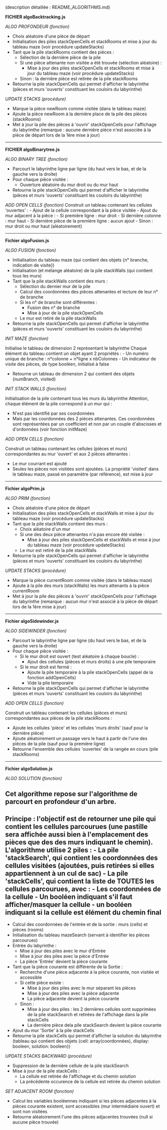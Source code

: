 (description détaillée : README_ALGORITHMS.md)

**FICHIER algoBacktracking.js**

*ALGO PROFONDEUR (fonction)*

- Choix aléatoire d'une pièce de départ
- Initialisation des piles stackOpenCells et stackRooms
  et mise à jour du tableau maze (voir procédure updateStacks)
- Tant que la pile stackRooms contient des pièces :
    - Sélection de la dernière pièce de la pile
    - Si une pièce attenante non visitée a été trouvée (sélection aléatoire) :
        - Mise à jour des piles stackOpenCells et stackRooms
          et mise à jour du tableau maze (voir procédure updateStacks)
    - Sinon : la dernière pièce est retirée de la pile stackRooms
- Retourne la pile stackOpenCells qui permet d'afficher le labyrinthe
  (pièces et murs 'ouverts' constituant les couloirs du labyrinthe)

*UPDATE STACKS (procédure)*

- Marque la pièce newRoom comme visitée (dans le tableau maze)
- Ajoute la pièce newRoom à la dernière place de la pile des pièces (stackRooms)
- Met à jour la pile des pièces à 'ouvrir' stackOpenCells pour l'affichage du labyrinthe
  (remarque : aucune dernière pièce n'est associée à la pièce de départ lors de la 1ère mise à jour)

---

**FICHIER algoBinarytree.js**

*ALGO BINARY TREE (fonction)*

- Parcourt le labyrinthe ligne par ligne (du haut vers le bas, et de la gauche vers la droite)
- Pour chaque pièce visitée :
    - Ouverture aléatoire du mur droit ou du mur haut
- Retourne la pile stackOpenCells qui permet d'afficher le labyrinthe
  (pièces et murs 'ouverts' constituant les couloirs du labyrinthe)

*ADD OPEN CELLS (fonction)*
Construit un tableau contenant les cellules 'ouvertes' :
    - Ajout de la cellule correspondant à la pièce visitée
    - Ajout du mur adjacent à la pièce :
        - Si première ligne : mur droit
        - Si dernière colonne : mur haut
        - Si dernière pièce de la première ligne : aucun ajout
        - Sinon : mur droit ou mur haut (aléatoirement)

---

**Fichier algoFusion.js**

*ALGO FUSION (fonction)*

- Initialisation du tableau maze (qui contient des objets {n° branche, indication de visite})
- Initialisation (et mélange aléatoire) de la pile stackWalls (qui contient tous les murs)
- Tant que la pile stackWalls contient des murs :
    - Sélection du dernier mur de la pile
    - Calcul des coordonnées des pièces attenantes et lecture de leur n° de branche
    - Si les n° de branche sont différentes :
        - Fusion des n° de branche
        - Mise à jour de la pile stackOpenCells
    - Le mur est retiré de la pile stackWalls
- Retourne la pile stackOpenCells qui permet d'afficher le labyrinthe
  (pièces et murs 'ouverts' constituant les couloirs du labyrinthe)

*INIT MAZE (fonction)*

Initialise le tableau de dimension 2 représentant le labyrinthe
Chaque élément du tableau contient un objet ayant 2 propriétés :
    - Un numéro unique de branche : n°colonne + n°ligne x nbColonnes
    - Un indicateur de visite des pièces, de type booléen, initialisé à false
- Retourne un tableau de dimension 2 qui contient des objets {numBranch, visited}

*INIT STACK WALLS (fonction)*

Initialisation de la pile contenant tous les murs du labyrinthe
Attention, chaque élément de la pile correspond à un mur qui :
- N'est pas identifié par ses coordonnées
- Mais par les coordonnées des 2 pièces attenantes. Ces coordonnées sont représentées
  par un coefficient et non par un couple d'abscisses et d'ordonnées (voir fonction initMaze)

*ADD OPEN CELLS (fonction)*

Construit un tableau contenant les cellules (pièces et murs) correspondantes au mur 'ouvert'
et aux 2 pièces attenantes :
- Le mur courrant est ajouté
- Seules les pièces non visitées sont ajoutées. La propriété 'visited' dans le tableau maze,
  passé en paramètre (par référence), est mise à jour

---

**Fichier algoPrim.js**

*ALGO PRIM (fonction)*

- Choix aléatoire d'une pièce de départ
- Initialisation des piles stackOpenCells et stackWalls
  et mise à jour du tableau maze (voir procédure updateStacks)
- Tant que la pile stackWalls contient des murs :
    - Choix aléatoire d'un mur
    - Si une des deux pièce attenantes n'a pas encore été visitée :
        - Mise à jour des piles stackOpenCells et stackWalls
          et mise à jour du tableau maze (voir procédure updateStacks)
    - Le mur est retiré de la pile stackWalls
- Retourne la pile stackOpenCells qui permet d'afficher le labyrinthe
  (pièces et murs 'ouverts' constituant les couloirs du labyrinthe)

*UPDATE STACKS (procédure)*

- Marque la pièce currentRoom comme visitée (dans le tableau maze)
- Ajoute à la pile des murs (stackWalls) les murs attenants à la pièce currentRoom
- Met à jour la pile des pièces à 'ouvrir' stackOpenCells pour l'affichage du labyrinthe
  (remarque : aucun mur n'est associé à la pièce de départ lors de la 1ère mise à jour)

---

**Fichier algoSidewinder.js**

*ALGO SIDEWINDER (fonction)*

- Parcourt le labyrinthe ligne par ligne (du haut vers le bas, et de la gauche vers la droite)
- Pour chaque pièce visitée :
    - Si le mur droit est ouvert (test aléatoire à chaque boucle) :
        - Ajout des cellules (pièces et murs droits) à une pile temporaire
    - Si le mur droit est fermé :
        - Ajoute la pile temporaire à la pile stackOpenCells (appel de la fonction addOpenCells)
        - Vide la pile temporaire
- Retourne la pile stackOpenCells qui permet d'afficher le labyrinthe
  (pièces et murs 'ouverts' constituant les couloirs du labyrinthe)

*ADD OPEN CELLS (fonction)*

Construit un tableau contenant les cellules (pièces et murs) correspondantes aux pièces
de la pile stackRooms :
- Ajoute les cellules 'pièce' et les cellules 'murs droits' (sauf pour la dernière pièce)
- Ajoute aléatoirement un passage vers le haut à partir de l'une des pièces de la pile
  (sauf pour la première ligne)
- Retourne l'ensemble des cellules 'ouvertes' de la rangée en cours (pile stackRooms)

---

**Fichier algoSolution.js**

*ALGO SOLUTION (fonction)*

Cet algorithme repose sur l'algorithme de parcourt en profondeur d'un arbre.
-----------------------------------------------------------------------------------------
Principe : l'objectif est de retourner une pile qui contient les cellules parcourues
(une pastille sera affichée aussi bien à l'emplacement des pièces que des des murs indiquant
le chemin). L'algorithme utilise 2 piles : 
    - La pile 'stackSearch', qui contient les coordonnées des cellules visitées (ajoutées, 
      puis retirées si elles appartiennent à un cul de sac)
    - La pile 'stackCells', qui contient la liste de TOUTES les cellules parcourues, avec :
        - Les coordonnées de la cellule
        - Un booléen indiquant s'il faut afficher/masquer la cellule
        - un booléen indiquant si la cellule est élément du chemin final
-----------------------------------------------------------------------------------------
- Calcul des coordonnées de l'entrée et de la sortie : murs (cells) et pièces (rooms)
- Initialisation du tableau mazeSearch (servant à identifier les pièces parcourues)
- Entrée du labyrinthe :
    - Mise à jour des piles avec le mur d'Entrée
    - Mise à jour des piles avec la pièce d'Entrée
    - La pièce 'Entrée' devient la pièce courante
- Tant que la pièce courante est différente de la Sortie :
    - Recherche d'une pièce adjacente à la pièce courante, non visitée et accessible
    - Si cette pièce existe :
        - Mise à jour des piles avec le mur séparant les pièces
        - Mise à jour des piles avec la pièce adjacente
        - La pièce adjacente devient la pièce courante
    - Sinon :
        - Mise à jour des piles : les 2 dernières cellules sont supprimées de la pile
          stackSearch et retirées de l'affichage dans la pile stackCells
        - La dernière pièce dela pile stackSearch devient la pièce courante
- Ajout du mur 'Sortie' à la pile stackCells
- Retourne la pile stackCells qui permet d'afficher la solution du labyrinthe
  (tableau qui contient des objets {cell: array(coordonnées), display: booleen, solution: booleen})

*UPDATE STACKS BACKWARD (procédure)*

- Suppression de la dernière cellule de la pile stackSearch
- Mise à jour de la pile stackCells :
    - La cellule est retirée de l'affichage et du chemin solution
    - La précédente occurence de la cellule est retirée du chemin solution

*SET ADJACENT ROOM (fonction)*

- Calcul les variables booléennes indiquant si les pièces adjacentes à la pièces courante
  existent, sont accessibles (mur intermédiaire ouvert) et sont non visitées
- Retourne aléatoirement l'une des pièces adjacentes trouvées (null si aucune pièce trouvée)
